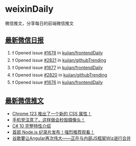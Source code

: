 # weixinDaily
微信推文，分享每日的前端微信推文

## [最新微信日报](https://github.com/kujian/weixinDaily/issues)

<!--START_SECTION:activity-->
1. ❗ Opened issue [#1678](https://github.com/kujian/frontendDaily/issues/1678) in [kujian/frontendDaily](https://github.com/kujian/frontendDaily)
2. ❗ Opened issue [#2821](https://github.com/kujian/githubTrending/issues/2821) in [kujian/githubTrending](https://github.com/kujian/githubTrending)
3. ❗ Opened issue [#1677](https://github.com/kujian/frontendDaily/issues/1677) in [kujian/frontendDaily](https://github.com/kujian/frontendDaily)
4. ❗ Opened issue [#2820](https://github.com/kujian/githubTrending/issues/2820) in [kujian/githubTrending](https://github.com/kujian/githubTrending)
5. ❗ Opened issue [#1676](https://github.com/kujian/frontendDaily/issues/1676) in [kujian/frontendDaily](https://github.com/kujian/frontendDaily)
<!--END_SECTION:activity-->


## [最新微信推文](https://weixin.qdkfweb.cn/)

<!-- BLOG-POST-LIST:START -->
- [Chrome 123 推出了一个新的 CSS 属性！](https://weixin.qdkfweb.cn/41786.html)
- [手机党注意了，这样做会秒毁摄像头！](https://weixin.qdkfweb.cn/41745.html)
- [C# 10 完整特性介绍](https://weixin.qdkfweb.cn/41746.html)
- [首部 Node.js 纪录片发布！强烈推荐观看！](https://weixin.qdkfweb.cn/41777.html)
- [谷歌要让Angular再次伟大——正在与内部JS框架Wiz进行合并](https://weixin.qdkfweb.cn/41779.html)
<!-- BLOG-POST-LIST:END -->